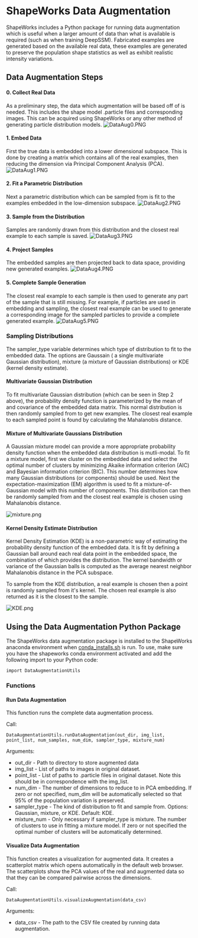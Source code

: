 # ShapeWorks Data Augmentation 

ShapeWorks includes a Python package for running data augmentation which is useful when a larger amount of data than what is available is required (such as when training DeepSSM).
Fabricated examples are generated based on the available real data, these examples are generated to preserve the population shape statistics as well as exhibit realistic intensity variations.

## Data Augmentation Steps
#### 0. Collect Real Data
As a preliminary step, the data which augmentation will be based off of is needed. This includes the shape model .particle files and corresponding images. This can be acquired using ShapeWorks or any other method of generating particle distribution models.
![DataAug0.PNG](../img/deep-learning/DataAug0.PNG)
#### 1. Embed Data
First the true data is embedded into a lower dimensional subspace. This is done by creating a matrix which contains all of the real examples, then reducing the dimension via Principal Component Analysis (PCA).
![DataAug1.PNG](../img/deep-learning/DataAug1.PNG)
#### 2. Fit a Parametric Distribution
Next a parametric distribution which can be sampled from is fit to the examples embedded in the low-dimension subspace.
![DataAug2.PNG](../img/deep-learning/DataAug2.PNG)
#### 3. Sample from the Distribution 
Samples are randomly drawn from this distribution and the closest real example to each sample is saved.
![DataAug3.PNG](../img/deep-learning/DataAug3.PNG)
#### 4. Project Samples
The embedded samples are then projected back to data space, providing new generated examples.
![DataAug4.PNG](../img/deep-learning/DataAug4.PNG)
#### 5. Complete Sample Generation
The closest real example to each sample is then used to generate any part of the sample that is still missing. 
For example, if particles are used in embedding and sampling, the closest real example can be used to generate a corresponding image for the sampled particles to provide a complete generated example.
![DataAug5.PNG](../img/deep-learning/DataAug5.PNG)

### Sampling Distributions

The sampler_type variable determines which type of distribution to fit to the embedded data. The options are Gaussain ( a single multivariate Gaussian distribution), mixture (a mixture of Gaussian distributions) or KDE (kernel density estimate).

#### Multivariate Gaussian Distribution

To fit multivariate Gaussian distribution (which can be seen in Step 2 above), the probability density function is parameterized by the mean of and covariance of the embedded data matrix. This normal distribution is then randomly sampled from to get new examples. The closest real example to each sampled point is found by calculating the Mahalanobis distance. 

#### Mixture of Multivariate Gaussians Distribution

A Gaussian mixture model can provide a more appropriate probability density function when the embedded data distribution is mutli-modal. To fit a mixture model, first we cluster on the embedded data and select the optimal number of clusters by minimizing Akaike information criterion (AIC) and Bayesian information criterion (BIC). This number determines how many Gaussian distributions (or components) should be used. Next the expectation-maximization (EM) algorithm is used to fit a mixture-of-Gaussian model with this number of components. This distribution can then be randomly sampled from and the closest real example is chosen using Mahalanobis distance. 

![mixture.png](../img/deep-learning/mixture.png)

#### Kernel Density Estimate Distribution

Kernel Density Estimation (KDE) is a non-parametric way of estimating the probability density function of the embedded data. It is fit by defining a Gaussian ball around each real data point in the embedded space, the combination of which provides the distribution. The kernel bandwidth or variance of the Gaussian balls is computed as the average nearest neighbor Mahalanobis distance in the PCA subspace.

To sample from the KDE distribution, a real example is chosen then a point is randomly sampled from it's kernel. The chosen real example is also returned as it is the closest to the sample. 

![KDE.png](../img/deep-learning/KDE.png)

## Using the Data Augmentation Python Package
The ShapeWorks data augmentation package is installed to the ShapeWorks anaconda environment when [conda_installs.sh](https://github.com/SCIInstitute/ShapeWorks/tree/master/conda_installs.sh) is run. To use, make sure you have the shapeworks conda environment activated and add the following import to your Python code:

`import DataAugmentationUtils`

### Functions

#### Run Data Augmentation
This function runs the complete data augmentation process.

Call:

`DataAugmentationUtils.runDataAugmentation(out_dir, img_list, point_list, num_samples, num_dim, sampler_type, mixture_num)`

Arguments:

* out_dir - Path to directory to store augmented data
* img_list - List of paths to images in original dataset.
* point_list - List of paths to .particle files in original dataset. Note this should be in correspondence with the img_list.
* num_dim - The number of dimensions to reduce to in PCA embedding. If zero or not specified, num_dim will be automatically selected so that 95% of the population variation is preserved.
* sampler_type - The kind of distribution to fit and sample from. Options: Gaussian, mixture, or KDE. Default: KDE.
* mixture_num - Only necessary if sampler_type is mixture. The number of clusters to use in fitting a mixture model. If zero or not specified the optimal number of clusters will be automatically determined.

#### Visualize Data Augmentation
This function creates a visualization for augmented data. It creates a scatterplot matrix which opens automatically in the default web browser. The scatterplots show the PCA values of the real and augmented data so that they can be compared pairwise across the dimensions.


Call:

`DataAugmentationUtils.visualizeAugmentation(data_csv)`

Arguments:

* data_csv - The path to the CSV file created by running data augmentation.



